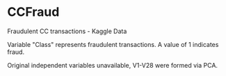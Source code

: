# CCFraud
Fraudulent CC transactions - Kaggle Data

Variable "Class" represents fraudulent transactions.
A value of 1 indicates fraud.

Original independent variables unavailable, V1-V28 were formed via PCA.
